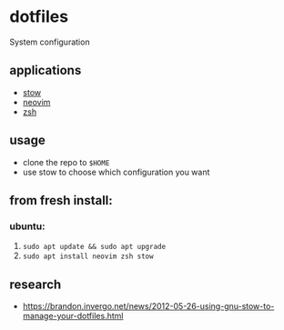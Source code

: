 # dotfiles

System configuration

## applications
- [stow](https://www.gnu.org/software/stow/)
- [neovim](https://github.com/neovim/neovim)
- [zsh](https://github.com/ohmyzsh/ohmyzsh/wiki/Installing-ZSH)

## usage

- clone the repo to `$HOME`
- use stow to choose which configuration you want

## from fresh install:

### ubuntu:

1. `sudo apt update && sudo apt upgrade`
2. `sudo apt install neovim zsh stow`

## research

- https://brandon.invergo.net/news/2012-05-26-using-gnu-stow-to-manage-your-dotfiles.html
